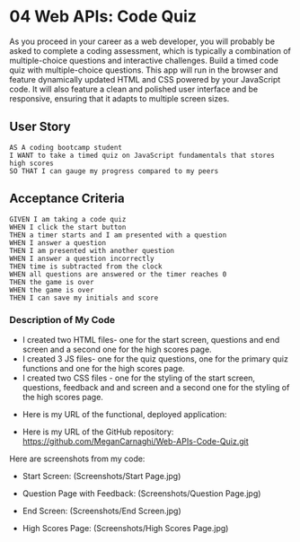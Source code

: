 # 04 Web APIs: Code Quiz

As you proceed in your career as a web developer, you will probably be asked to complete a coding assessment, which is typically a combination of multiple-choice questions and interactive challenges. Build a timed code quiz with multiple-choice questions. This app will run in the browser and feature dynamically updated HTML and CSS powered by your JavaScript code. It will also feature a clean and polished user interface and be responsive, ensuring that it adapts to multiple screen sizes.

## User Story

```
AS A coding bootcamp student
I WANT to take a timed quiz on JavaScript fundamentals that stores high scores
SO THAT I can gauge my progress compared to my peers
```

## Acceptance Criteria

```
GIVEN I am taking a code quiz
WHEN I click the start button
THEN a timer starts and I am presented with a question
WHEN I answer a question
THEN I am presented with another question
WHEN I answer a question incorrectly
THEN time is subtracted from the clock
WHEN all questions are answered or the timer reaches 0
THEN the game is over
WHEN the game is over
THEN I can save my initials and score
```

### Description of My Code
- I created two HTML files- one for the start screen, questions and end screen and a second one for the high scores page.
- I created 3 JS files- one for the quiz questions, one for the primary quiz functions and one for the high scores page.
- I created two CSS files - one for the styling of the start screen, questions, feedback and and screen and a second one for the styling of the high scores page.

* Here is my URL of the functional, deployed application: 

* Here is my URL of the GitHub repository: https://github.com/MeganCarnaghi/Web-APIs-Code-Quiz.git

Here are screenshots from my code:

- Start Screen: (Screenshots/Start Page.jpg)

- Question Page with Feedback: (Screenshots/Question Page.jpg) 

- End Screen: (Screenshots/End Screen.jpg)

- High Scores Page: (Screenshots/High Scores Page.jpg)